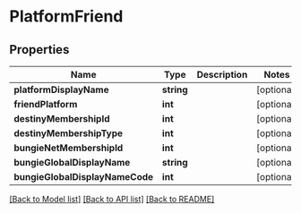 # PlatformFriend

## Properties
Name | Type | Description | Notes
------------ | ------------- | ------------- | -------------
**platformDisplayName** | **string** |  | [optional] 
**friendPlatform** | **int** |  | [optional] 
**destinyMembershipId** | **int** |  | [optional] 
**destinyMembershipType** | **int** |  | [optional] 
**bungieNetMembershipId** | **int** |  | [optional] 
**bungieGlobalDisplayName** | **string** |  | [optional] 
**bungieGlobalDisplayNameCode** | **int** |  | [optional] 

[[Back to Model list]](../README.md#documentation-for-models) [[Back to API list]](../README.md#documentation-for-api-endpoints) [[Back to README]](../README.md)


